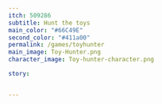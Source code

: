 ```yaml
---
itch: 509286
subtitle: Hunt the toys
main_color: "#66C49E"
second_color: "#411a00"
permalink: /games/toyhunter
main_image: Toy-Hunter.png
character_image: Toy-hunter-character.png

story:


---
```

